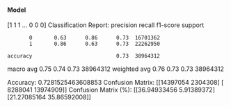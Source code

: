 #### Model
[1 1 1 ... 0 0 0]
Classification Report:
              precision    recall  f1-score   support

           0       0.63      0.86      0.73  16701362
           1       0.86      0.63      0.73  22262950

    accuracy                           0.73  38964312
   macro avg       0.75      0.74      0.73  38964312
weighted avg       0.76      0.73      0.73  38964312

Accuracy: 0.7281525463608853
Confusion Matrix:
[[14397054  2304308]
 [ 8288041 13974909]]
Confusion Matrix (%):
[[36.94933456  5.91389372]
 [21.27085164 35.86592008]]
